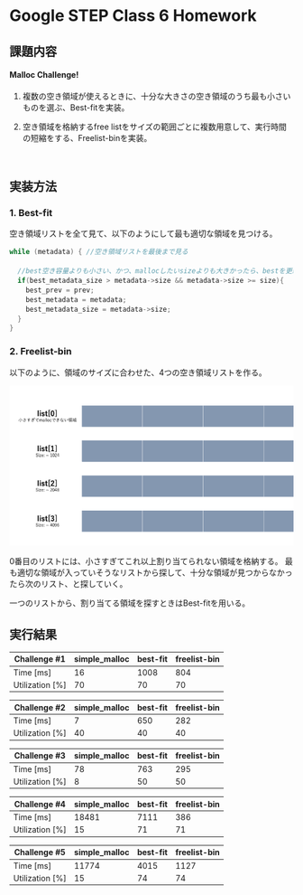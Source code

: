 # Google STEP Class 6 Homework

## 課題内容

#### Malloc Challenge!

1. 複数の空き領域が使えるときに、十分な大きさの空き領域のうち最も小さいものを選ぶ、Best-fitを実装。

2. 空き領域を格納するfree listをサイズの範囲ごとに複数用意して、実行時間の短縮をする、Freelist-binを実装。

<br>

## 実装方法

### 1. Best-fit

空き領域リストを全て見て、以下のようにして最も適切な領域を見つける。

```C
while (metadata) { //空き領域リストを最後まで見る

  //best空き容量よりも小さい、かつ、mallocしたいsizeよりも大きかったら、bestを更新
  if(best_metadata_size > metadata->size && metadata->size >= size){
    best_prev = prev;
    best_metadata = metadata;
    best_metadata_size = metadata->size;
  }
}
```

### 2. Freelist-bin

以下のように、領域のサイズに合わせた、4つの空き領域リストを作る。

<img src="https://github.com/llannasatoll/step2022/blob/main/week6/freelist_bin.png" heigh="200">

0番目のリストには、小さすぎてこれ以上割り当てられない領域を格納する。
最も適切な領域が入っていそうなリストから探して、十分な領域が見つからなかったら次のリスト、と探していく。

一つのリストから、割り当てる領域を探すときはBest-fitを用いる。


## 実行結果
|Challenge #1    |   simple_malloc |       best-fit | freelist-bin |
|--------------- | --------------- | ---------------| ---------------|
|       Time [ms]|              16 |          1008  |            804|
|Utilization [%] |              70 |              70|              70|

|Challenge #2    |   simple_malloc |       best-fit|freelist-bin |
|--------------- | --------------- | ---------------| ---------------|
|       Time [ms]|               7 |              650|             282|
|Utilization [%] |              40 |              40|              40|

|Challenge #3    |   simple_malloc |      best-fit|freelist-bin |
|--------------- | --------------- | ---------------| ---------------|
|       Time [ms]|              78 |             763|             295|
|Utilization [%] |               8 |              50|              50|

|Challenge #4    |   simple_malloc |       best-fit|freelist-bin |
|--------------- | --------------- | ---------------| ---------------|
|       Time [ms]|           18481 |             7111|             386|
|Utilization [%] |              15 |              71|              71|

|Challenge #5    |   simple_malloc |       best-fit|freelist-bin |
|--------------- | --------------- | ---------------| ---------------|
|       Time [ms]|           11774 |            4015|            1127|
|Utilization [%] |              15 |              74|              74|
